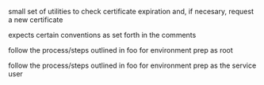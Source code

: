 small set of utilities to check certificate expiration and, if necesary, request a new certificate

expects certain conventions as set forth in the comments

follow the process/steps outlined in foo for environment prep as root

follow the process/steps outlined in foo for environment prep as the service user
